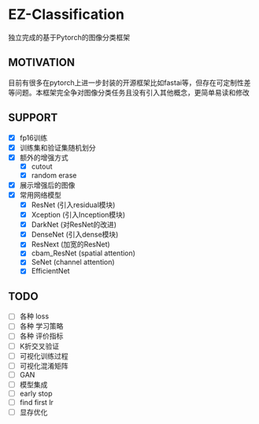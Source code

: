 # EZ-Classification
独立完成的基于Pytorch的图像分类框架
## MOTIVATION
目前有很多在pytorch上进一步封装的开源框架比如fastai等，但存在可定制性差等问题。本框架完全争对图像分类任务且没有引入其他概念，更简单易读和修改
##  SUPPORT
- [x] fp16训练
- [x] 训练集和验证集随机划分
- [x] 额外的增强方式
    - [x] cutout
    - [x] random erase
- [x] 展示增强后的图像
- [x] 常用网络模型
    - [x] ResNet  (引入residual模块)
    - [x] Xception  (引入Inception模块)
    - [x] DarkNet  (对ResNet的改进)
    - [x] DenseNet  (引入dense模块)
    - [x] ResNext  (加宽的ResNet)
    - [x] cbam_ResNet  (spatial attention)
    - [x] SeNet  (channel attention)
    - [x] EfficientNet

## TODO
- [ ] 各种 loss
- [ ] 各种 学习策略
- [ ] 各种 评价指标
- [ ] K折交叉验证
- [ ] 可视化训练过程
- [ ] 可视化混淆矩阵
- [ ] GAN
- [ ] 模型集成
- [ ] early stop
- [ ] find first lr
- [ ] 显存优化
